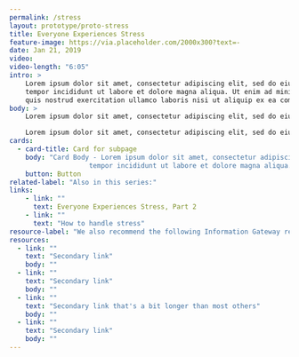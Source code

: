 ```yaml
---
permalink: /stress
layout: prototype/proto-stress
title: Everyone Experiences Stress
feature-image: https://via.placeholder.com/2000x300?text=-
date: Jan 21, 2019
video:
video-length: "6:05"
intro: >
    Lorem ipsum dolor sit amet, consectetur adipiscing elit, sed do eiusmod
    tempor incididunt ut labore et dolore magna aliqua. Ut enim ad minim veniam,
    quis nostrud exercitation ullamco laboris nisi ut aliquip ex ea commodo
body: >
    Lorem ipsum dolor sit amet, consectetur adipiscing elit, sed do eiusmod tempor incididunt ut labore et dolore magna aliqua. Interdum consectetur libero id faucibus. Interdum posuere lorem ipsum dolor. Donec enim diam vulputate ut. Proin sed libero enim sed faucibus turpis. A diam sollicitudin tempor id eu. Nunc mi ipsum faucibus vitae aliquet nec ullamcorper sit amet. Lectus urna duis convallis convallis. Sodales ut eu sem integer vitae justo eget magna. Commodo sed egestas egestas fringilla phasellus faucibus scelerisque. Erat imperdiet sed euismod nisi porta lorem. Pellentesque massa placerat duis ultricies lacus.

    Lorem ipsum dolor sit amet, consectetur adipiscing elit, sed do eiusmod tempor incididunt ut labore et dolore magna aliqua. Interdum consectetur libero id faucibus. Interdum posuere lorem ipsum dolor. Donec enim diam vulputate ut. Proin sed libero enim sed faucibus turpis. A diam sollicitudin tempor id eu. Nunc mi ipsum faucibus vitae aliquet nec ullamcorper sit amet. Lectus urna duis convallis convallis. Sodales ut eu sem integer vitae justo eget magna. Commodo sed egestas egestas fringilla phasellus faucibus scelerisque. Erat imperdiet sed euismod nisi porta lorem. Pellentesque massa placerat duis ultricies lacus.
cards:
  - card-title: Card for subpage
    body: "Card Body - Lorem ipsum dolor sit amet, consectetur adipiscing elit, sed do eiusmod
                    tempor incididunt ut labore et dolore magna aliqua. "
    button: Button
related-label: "Also in this series:"
links:
    - link: ""
      text: Everyone Experiences Stress, Part 2
    - link: ""
      text: "How to handle stress"
resource-label: "We also recommend the following Information Gateway resources:"
resources:
  - link: ""
    text: "Secondary link"
    body: ""
  - link: ""
    text: "Secondary link"
    body: ""
  - link: ""
    text: "Secondary link that's a bit longer than most others"
    body: ""
  - link: ""
    text: "Secondary link"
    body: ""
---
```

